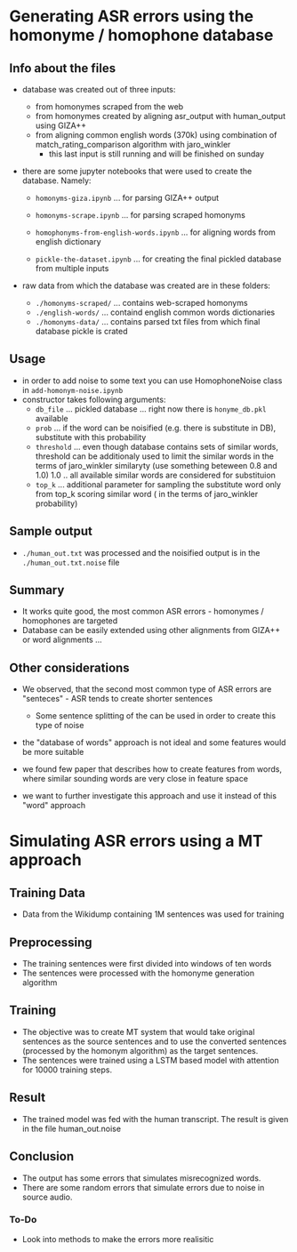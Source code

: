 # Generating ASR errors using the homonyme / homophone database

## Info about the files

* database was created out of three inputs:
    * from homonymes scraped from the web
    * from homonymes created by aligning asr_output with human_output using GIZA++
    * from aligning common english words (370k) using combination of match_rating_comparison algorithm with jaro_winkler
        * this last input is still running and will be finished on sunday
        
* there are some jupyter notebooks that were used to create the database. Namely:
    * `homonyms-giza.ipynb`  ... for parsing GIZA++ output
    * `homonyms-scrape.ipynb` ... for parsing scraped homonyms
    * `homophonyms-from-english-words.ipynb` ... for aligning words from english dictionary
    
    * `pickle-the-dataset.ipynb` ... for creating the final pickled database from multiple inputs
    
* raw data from which the database was created are in these folders:
    * `./homonyms-scraped/` ... contains web-scraped homonyms
    * `./english-words/` ... containd english common words dictionaries
    * `./homonyms-data/` ... contains parsed txt files from which final database pickle is crated
    
## Usage
* in order to add noise to some text you can use HomophoneNoise class in `add-homonym-noise.ipynb`
* constructor takes following arguments:
    * `db_file` ... pickled database ... right now there is `honyme_db.pkl` available
    * `prob` ...  if the word can be noisified (e.g. there is substitute in DB), substitute with this probability
    * `threshold` ... even though database contains sets of similar words, threshold can be additionaly used to limit the similar words in the terms of jaro_winkler similaryty (use something beteween 0.8 and 1.0) 1.0 .. all available similar words are considered for substituion
    * `top_k` ... additional parameter for sampling the substitute word only from top_k scoring similar word ( in the terms of jaro_winkler probability)
    
    
    
 ## Sample output
 * `./human_out.txt` was processed and the noisified output is in the `./human_out.txt.noise` file
 
 
 ## Summary
 * It works quite good, the most common ASR errors - homonymes / homophones are targeted
 * Database can be easily extended using other alignments from GIZA++ or word alignments ...
 
 ## Other considerations
 * We observed, that the second most common type of ASR errors are "senteces" - ASR tends to create shorter sentences
     * Some sentence splitting of the can be used in order to create this type of noise
     
  
 * the "database of words" approach is not ideal and some features would be more suitable
 * we found few paper that describes how to create features from words, where similar sounding words are very close in feature space
 * we want to further investigate this approach and use it instead of this "word" approach
 
 # Simulating ASR errors using a MT approach
 
 ## Training Data 
 * Data from the Wikidump containing 1M sentences was used for training
 
 ## Preprocessing 
 * The training sentences were first divided into windows of ten words
 * The sentences were processed with the homonyme generation algorithm
 
 ## Training
 * The objective was to create MT system that would take original sentences as the source sentences and to use the converted sentences (processed by the homonym algorithm) as the target sentences.
 * The sentences were trained using a LSTM based model with attention for 10000 training steps.
 
 ## Result
 * The trained model was fed with the human transcript. The result is given in the file human_out.noise
 
 ## Conclusion
 * The output has some errors that simulates misrecognized words.
 * There are some random errors that simulate errors due to noise in source audio.
 
 ### To-Do
 * Look into methods to make the errors more realisitic
 
